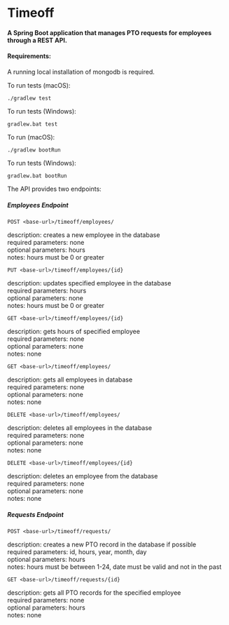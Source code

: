# Timeoff
#### A Spring Boot application that manages PTO requests for employees through a REST API.

#### Requirements:
A running local installation of mongodb is required.

To run tests (macOS):
```
./gradlew test
```
To run tests (Windows):
```
gradlew.bat test
```
To run (macOS):
```
./gradlew bootRun
```
To run tests (Windows):
```
gradlew.bat bootRun
```

The API provides two endpoints:

##### Employees Endpoint

```
POST <base-url>/timeoff/employees/
```
description: creates a new employee in the database\
required parameters: none\
optional parameters: hours\
notes: hours must be 0 or greater

```
PUT <base-url>/timeoff/employees/{id}
```
description: updates specified employee in the database\
required parameters: hours\
optional parameters: none\
notes: hours must be 0 or greater

```
GET <base-url>/timeoff/employees/{id}
```
description: gets hours of specified employee\
required parameters: none\
optional parameters: none\
notes: none

```
GET <base-url>/timeoff/employees/
```
description: gets all employees in database\
required parameters: none\
optional parameters: none\
notes: none

```
DELETE <base-url>/timeoff/employees/
```
description: deletes all employees in the database\
required parameters: none\
optional parameters: none\
notes: none

```
DELETE <base-url>/timeoff/employees/{id}
```
description: deletes an employee from the database\
required parameters: none\
optional parameters: none\
notes: none


##### Requests Endpoint

```
POST <base-url>/timeoff/requests/
```
description: creates a new PTO record in the database if possible\
required parameters: id, hours, year, month, day\
optional parameters: hours\
notes: hours must be between 1-24, date must be valid and not in the past

```
GET <base-url>/timeoff/requests/{id}
```
description: gets all PTO records for the specified employee\
required parameters: none\
optional parameters: hours\
notes: none
